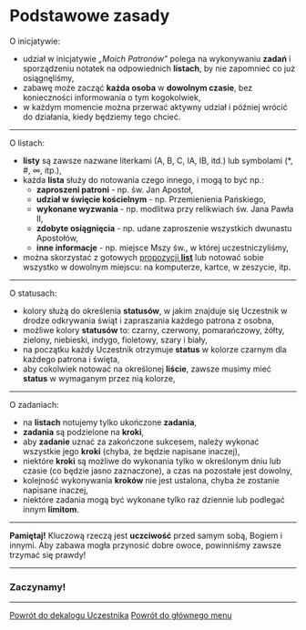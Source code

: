 # Podstawowe zasady
O inicjatywie:
- udział w inicjatywie _„Moich Patronów”_  polega na wykonywaniu **zadań** i sporządzeniu notatek na odpowiednich **listach**, by nie zapomnieć co już osiągnęliśmy,
- zabawę może zacząć **każda osoba** w **dowolnym czasie**, bez konieczności informowania o tym kogokolwiek,
- w każdym momencie można przerwać aktywny udział i później wrócić do działania, kiedy będziemy tego chcieć.

---
O listach:
- **listy** są zawsze nazwane literkami (A, B, C, IA, IB, itd.) lub symbolami (\*, #, ∞, itp.),
- każda **lista** służy do notowania czego innego, i mogą to być np.:
  - **zaproszeni patroni** - np. św. Jan Apostoł,
  - **udział w święcie kościelnym** - np. Przemienienia Pańskiego,
  - **wykonane wyzwania** - np. modlitwa przy relikwiach św. Jana Pawła II,
  - **zdobyte osiągnięcia** - np. udane zaproszenie wszystkich dwunastu Apostołów,
  - **inne informacje** - np. miejsce Mszy św., w której uczestniczyliśmy,
- można skorzystać z gotowych [propozycji **list**](wszystkie_materialy_do_pobrania.md) lub notować sobie wszystko w dowolnym miejscu: na komputerze, kartce, w zeszycie, itp.

---
O statusach:
- kolory służą do określenia **statusów**, w jakim znajduje się Uczestnik w drodze odkrywania świąt i zapraszania każdego patrona z osobna,
- możliwe kolory **statusów** to: <span class="status status-black">czarny</span>, <span class="status status-red">czerwony</span>, <span class="status status-orange">pomarańczowy</span>, <span class="status status-yellow">żółty</span>, <span class="status status-green">zielony</span>, <span class="status status-blue">niebieski</span>, <span class="status status-indigo">indygo</span>, <span class="status status-violet">fioletowy</span>, <span class="status status-gray">szary</span> i <span class="status status-white">biały</span>,
- na początku każdy Uczestnik otrzymuje **status** w kolorze <span class="status status-black">czarnym</span> dla każdego patrona i święta,
- aby cokolwiek notować na określonej **liście**, zawsze musimy mieć **status** w wymaganym przez nią kolorze,

---
O zadaniach:
- na **listach** notujemy tylko ukończone **zadania**,
- **zadania** są podzielone na **kroki**,
- aby **zadanie** uznać za zakończone sukcesem, należy wykonać wszystkie jego **kroki** (chyba, że będzie napisane inaczej),
- niektóre **kroki** są możliwe do wykonania tylko w określonym dniu lub czasie (co będzie jasno zaznaczone), a czas na pozostałe jest dowolny,
- kolejność wykonywania **kroków** nie jest ustalona, chyba że zostanie napisane inaczej,
- niektóre zadania mogą być wykonane tylko raz dziennie lub podlegać innym **limitom**.

---
**Pamiętaj!** Kluczową rzeczą jest **uczciwość** przed samym sobą, Bogiem i innymi. Aby zabawa mogła przynosić dobre owoce, powinniśmy zawsze trzymać się prawdy!

---
### <div class="colored centered">Zaczynamy!</div>

---
[Powrót do dekalogu Uczestnika](dekalog_uczestnika.md)
[Powrót do głównego menu](index.md)
